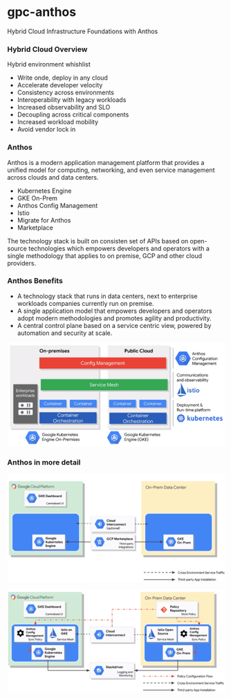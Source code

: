 # gpc-anthos
Hybrid Cloud Infrastructure Foundations with Anthos


### Hybrid Cloud Overview

Hybrid environment whishlist

- Write onde, deploy in any cloud
- Accelerate developer velocity
- Consistency across environments
- Interoperability with legacy workloads
- Increased observability and SLO
- Decoupling across critical components
- Increased workload mobility
- Avoid vendor lock in

### Anthos

Anthos is a modern application management platform that provides a unified model for computing, networking, and even service management across clouds and data centers.

- Kubernetes Engine
- GKE On-Prem
- Anthos Config Management
- Istio
- Migrate for Anthos
- Marketplace

The technology stack is built on consisten set of APIs based on open-source technologies which empowers developers and operators with a single methodology that applies to on premise, GCP and other cloud providers.

### Anthos Benefits

* A technology stack that runs in data centers, next to enterprise workloads companies currently run on premise.
* A single application model that empowers developers and operators adopt modern methodologies and promotes agility and productivity.
* A central control plane based on a service centric view, powered by automation and security at scale.

![anthos](./docs/img/anthos.png)

### Anthos in more detail

![anthos](./docs/img/anthos_01.png)

![anthos](./docs/img/anthos_02_edit.png)
